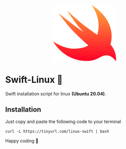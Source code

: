 <div align="center">
    <img src="img/swift.png" width="200">
</div>

# Swift-Linux 🦜

Swift installation script for linux **(Ubuntu 20.04)**.

## Installation

Just copy and paste the following code to your terminal

```shell
curl -L https://tinyurl.com/linux-swift | bash
```

Happy coding 🎉
